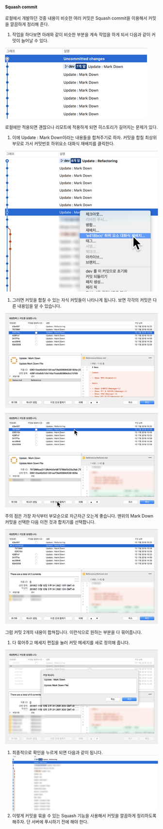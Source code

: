 #### Squash commit

로컬에서 개발하던 것중 내용이 비슷한 여러 커밋은 Squash commit을 이용해서 커밋을 깔끔하게 정리해 준다.

1. 작업을 하다보면 아래와 같이 비슷한 부분을 계속 작업을 하게 되서 다음과 같이 커밋이 늘어날 수 있다.

![](/images/SquashCommit/Squash01.png)

로컬에만 적용되면 괜찮으나 리모트에 적용하게 되면 히스토리가 길어지는 문제가 있다.

1. 이에 Update : Mark Down이라는 내용들을 합쳐주기로 하자. 커밋을 합칠 최상위 부모로 가서 커밋번호 하위요소 대화식 재배치를 클릭한다.

![](/images/SquashCommit/Squash02.png)

1. 그러면 커밋을 합칠 수 있는 자식 커밋들이 나타나게 됩니다. 보면 각각의 커밋은 다른 내용임을 알 수 있습니다.

![](/images/SquashCommit/Squash03.png)

![](/images/SquashCommit/Squash04.png)

주의 점은 가장 자식부터 부모순으로 차근차근 오는게 좋습니다. 맨위의 Mark Down 커밋을 선택한 다음 이전 것과 합치기를 선택합니다.

![](/images/SquashCommit/Squash05.png)

그럼 커밋 2개의 내용이 합쳐집니다. 이런식으로 원하는 부분을 다 묶어줍니다.

1. 다 묶어주고 메세지 편집을 눌러 커밋 메세지를 새로 정의해 줍니다.

![](/images/SquashCommit/Squash06.png)

1. 최종적으로 확인을 누르게 되면 다음과 같이 됩니다.
   ![](/images/SquashCommit/Squash07.png)
2. 이렇게 커밋을 묶을 수 있는 Squash 기능을 사용해서 커밋을 깔끔하게 정리하도록 해주자. 단 서버에 푸시하기 전에 해야 한다.
